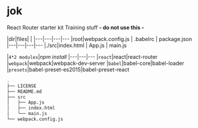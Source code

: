 # jok
React Router starter kit Training stuff 
**- do not use this -**

|dir|files| | 
|---|---|---|---
|root|webpack.config.js | .babelrc | package.json
|---|---|---|---
|./src|index.html | App.js | main.js

|`4*2 modules`|*npm install*
|---|---|---
|`react`|react|react-router
|`webpack`|webpack|webpack-dev-server
|`babel`|babel-core|babel-loader
|`presets`|babel-preset-es2015|babel-preset-react

```bash
.
├── LICENSE
├── README.md
├── src
│   ├── App.js
│   ├── index.html
│   └── main.js
└── webpack.config.js
```

